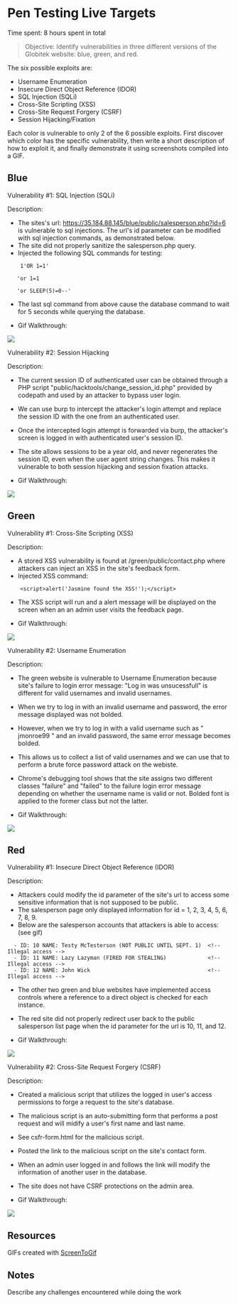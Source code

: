 # Pen Testing Live Targets

Time spent: 8 hours spent in total

> Objective: Identify vulnerabilities in three different versions of the Globitek website: blue, green, and red.

The six possible exploits are:

* Username Enumeration
* Insecure Direct Object Reference (IDOR)
* SQL Injection (SQLi)
* Cross-Site Scripting (XSS)
* Cross-Site Request Forgery (CSRF)
* Session Hijacking/Fixation

Each color is vulnerable to only 2 of the 6 possible exploits. First discover which color has the specific vulnerability, then write a short description of how to exploit it, and finally demonstrate it using screenshots compiled into a GIF.

## Blue

Vulnerability #1: SQL Injection (SQLi)

Description:
* The sites's url: https://35.184.88.145/blue/public/salesperson.php?id=6 is vulnerable to sql injections. The url's id parameter can be modified with sql injection commands, as demonstrated below. 
* The site did not properly sanitize the salesperson.php query.
* Injected the following SQL commands for testing: 
```
    1'OR 1=1' 
```
```
   'or 1=1  
```
```
   'or SLEEP(5)=0--'
```
* The last sql command from above cause the database command to wait for 5 seconds while querying the database.

* Gif Walkthrough: 
                     
<img src="blue-sqli.gif">

Vulnerability #2: Session Hijacking

Description:

* The current session ID of authenticated user can be obtained through a PHP script "public/hacktools/change_session_id.php" provided by codepath and used by an attacker to bypass user login.
* We can use burp to intercept the attacker's login attempt and replace the session ID with the one from an authenticated user.
* Once the intercepted login attempt is forwarded via burp, the attacker's screen is logged in with authenticated user's session ID. 
* The site allows sessions to be a year old, and never regenerates the session ID, even when the user agent string changes. This makes it vulnerable to both session hijacking and session fixation attacks.

* Gif Walkthrough: 

<img src="blue-sessionhijacking.gif">

## Green

Vulnerability #1: Cross-Site Scripting (XSS)

Description:

* A stored XSS vulnerability is found at /green/public/contact.php where attackers can inject an XSS in the site's feedback form. 
* Injected XSS command: 
```
    <script>alert('Jasmine found the XSS!');</script>
```
* The XSS script will run and a alert message will be displayed on the screen when an an admin user visits the feedback page.

* Gif Walkthrough:
 
<img src="green-xss.gif">

Vulnerability #2: Username Enumeration

Description:

* The green website is vulnerable to Username Enumeration because site's failure to login error message: "Log in was unsucessfull" is different for valid usernames and invalid usernames. 
* When we try to log in with an invalid username and password, the error message displayed was not bolded.
* However, when we try to log in with a valid username such as " jmonroe99 " and an invalid password, the same error message becomes bolded.  
* This allows us to collect a list of valid usernames and we can use that to perform a brute force password attack on the webiste.  
* Chrome's debugging tool shows that the site assigns two different classes "failure" and "failed" to the failure login error message depending on whether the username name is valid or not. Bolded font is applied to the former class but not the latter. 

* Gif Walkthrough:

<img src="green-user_enumeration.gif">

## Red

Vulnerability #1: Insecure Direct Object Reference (IDOR)

Description:
* Attackers could modify the id parameter of the site's url to access some sensitive information that is not supposed to be public. 
* The salesperson page only displayed information for id = 1, 2, 3, 4, 5, 6, 7, 8, 9. 
* Below are the salesperson accounts that attackers is able to access: (see gif)  
```
  - ID: 10 NAME: Testy McTesterson (NOT PUBLIC UNTIL SEPT. 1)  <!-- Illegal access -->
  - ID: 11 NAME: Lazy Lazyman (FIRED FOR STEALING)             <!-- Illegal access -->
  - ID: 12 NAME: John Wick                                     <!-- Illegal access -->
```
* The other two green and blue websites have implemented access controls where a reference to a direct object is checked for each instance.
* The red site did not properly redirect user back to the public salesperson list page when the id parameter for the url is 10, 11, and 12.

* Gif Walkthrough:

<img src="red-idor.gif">


Vulnerability #2: Cross-Site Request Forgery (CSRF)

Description:

* Created a malicious script that utilizes the logged in user's access permissions to forge a request to the site's database.
* The malicious script is an auto-submitting form that performs a post request and will midify a user's first name and last name.
* See csfr-form.html for the malicious script.
* Posted the link to the malicious script on the site's contact form. 
* When an admin user logged in and follows the link will modify the information of another user in the database.
* The site does not have CSRF protections on the admin area.

* Gif Walkthrough:

<img src="red-csrf.gif">

## Resources

GIFs created with [ScreenToGif](https://www.screentogif.com/) 


## Notes

Describe any challenges encountered while doing the work
